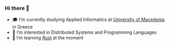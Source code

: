 ### Hi there 👋
- 🎓 I’m currently studying Applied Informatics at [University of Macedonia](https://www.uom.gr/en) in Greece
- 🎯 I’m interested in Distributed Systems and Programming Languages
- 🦀 I’m learning [Rust](https://www.rust-lang.org/) at the moment

